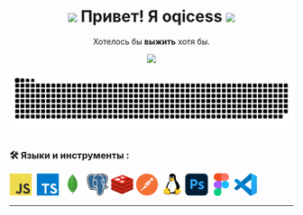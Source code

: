 <h1 align="center"><img src="https://media.giphy.com/media/ksE9feSa2b4V2GYwY4/giphy.gif" width="25"> Привет! Я oqicess <img src="https://media.giphy.com/media/ksE9feSa2b4V2GYwY4/giphy.gif" width="25"></h1>
<p align="center">Хотелось бы <b>выжить</b> хотя бы.</p>

<p align="center"><img src="https://myreadme.vercel.app/api/embed/oqicess?panels=userstatistics,toplanguages,commitgraph"/></p>
<p align="center"><img src="https://raw.githubusercontent.com/oqicess/oqicess/output/github-contribution-grid-snake.svg"></p>

### :hammer_and_wrench: Языки и инструменты :

<div>
  <img src="https://github.com/devicons/devicon/blob/master/icons/javascript/javascript-original.svg" title="JavaScript" alt="JavaScript" width="40" height="40"/>&nbsp;
  <img src="https://github.com/devicons/devicon/blob/master/icons/typescript/typescript-original.svg" title="TypeScript" **alt="TypeScript" width="40" height="40"/>
  <img src="https://github.com/devicons/devicon/blob/master/icons/mongodb/mongodb-original.svg" title="Mongodb" **alt="Mongodb" width="40" height="40"/>
  <img src="https://github.com/devicons/devicon/blob/master/icons/postgresql/postgresql-original.svg" title="PostgreSQL" **alt="PostgreSQL" width="40" height="40"/>
  <img src="https://github.com/devicons/devicon/blob/master/icons/redis/redis-original.svg" title="Redis" **alt="Redis" width="40" height="40"/>
  <img src="https://github.com/devicons/devicon/blob/master/icons/postman/postman-original.svg" title="Postman" **alt="Postman" width="40" height="40"/>
  <img src="https://github.com/devicons/devicon/blob/master/icons/linux/linux-original.svg" title="Linux" **alt="LypeScript" width="40" height="40"/>
  <img src="https://github.com/devicons/devicon/blob/master/icons/photoshop/photoshop-original.svg" title="Photoshop" **alt="Photoshop" width="40" height="40"/>
  <img src="https://github.com/devicons/devicon/blob/master/icons/figma/figma-original.svg" title="Figma" **alt="Figma" width="40" height="40"/>
  <img src="https://github.com/devicons/devicon/blob/master/icons/vscode/vscode-original.svg" title="VSCode" **alt="VSCode" width="40" height="40"/>
</div>

---
